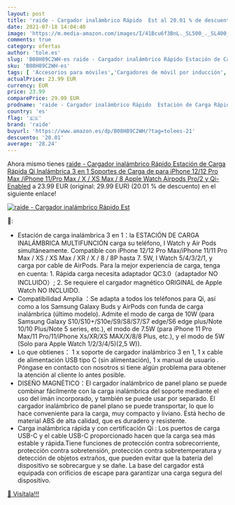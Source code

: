 ```yaml
---
layout: post
title: 'raide - Cargador inalámbrico Rápido  Est al 20.01 % de descuento'
date: 2021-07-18 14:04:40
image: 'https://m.media-amazon.com/images/I/41Bcu6f3BnL._SL500_._SL400_.jpg'
comments: true
category: ofertas
author: 'tole.es'
slug: 'B08H89C2WH-es raide - Cargador inalámbrico Rápido Estación de Carga...'
sku: 'B08H89C2WH-es'
tags: [ 'Accesorios para móviles','Cargadores de móvil por inducción','Cargadores para móviles','Comunicación móvil y accesorios','Electrónica','apple','iphone','raide', ]
actualPrice: 23.99 EUR
currency: EUR
price: 23.99
comparePrice: 29.99 EUR
prodname: 'raide - Cargador inalámbrico Rápido  Estación de Carga Rápida Qi Inalámbrica 3 en 1 Soportes de Carga de para iPhone 12/12 Pro Max /iPhone 11/Pro Max / X / XS Max / 8 Apple Watch Airpods Pro/2 y Qi-Enabled'
country: 'es'
flag: '🇪🇸'
brand: 'raide'
buyurl: 'https://www.amazon.es/dp/B08H89C2WH/?tag=tolees-21'
descuento: '20.01'
average: '28.24'
---
```


Ahora mismo tienes [raide - Cargador inalámbrico Rápido  Estación de Carga Rápida Qi Inalámbrica 3 en 1 Soportes de Carga de para iPhone 12/12 Pro Max /iPhone 11/Pro Max / X / XS Max / 8 Apple Watch Airpods Pro/2 y Qi-Enabled](https://www.amazon.es/dp/B08H89C2WH/?tag=tolees-21) a 23.99 EUR (original: 29.99 EUR) (20.01 %  de descuento) en el siguiente enlace!

[![raide - Cargador inalámbrico Rápido  Est](https://m.media-amazon.com/images/I/41Bcu6f3BnL._SL500_._SL400_.jpg)](https://www.amazon.es/dp/B08H89C2WH/?tag=tolees-21)

🔎:

- Estación de carga inalámbrica 3 en 1：la ESTACIÓN DE CARGA INALÁMBRICA MULTIFUNCIÓN carga su teléfono, I Watch y Air Pods simultáneamente. Compatible con iPhone 12/12 Pro Max/iPhone 11/11 Pro Max / XS / XS Max / XR / X / 8 / 8P hasta 7. 5W, I Watch 5/4/3/2/1, y carga por cable de AirPods. Para la mejor experiencia de carga, tenga en cuenta: 1. Rápida carga necesita adaptador QC3.0（adaptador NO INCLUIDO）; 2. Se requiere el cargador magnético ORIGINAL de Apple Watch NO INCLUIDO.
- Compatibilidad Amplia ：Se adapta a todos los teléfonos para Qi, así como a los Samsung Galaxy Buds y AirPods con funda de carga inalámbrica (último modelo). Admite el modo de carga de 10W (para Samsung Galaxy S10/S10+/S10e/S9/S8/S7/S7 edge/S6 edge plus/Note 10/10 Plus/Note 5 series, etc.), el modo de 7.5W (para iPhone 11 Pro Max/11 Pro/11/iPhone Xs/XR/XS MAX/X/8/8 Plus, etc.), y el modo de 5W (Solo para Apple Watch 1/2/3/4/5)(2,5 W)).
- Lo que obtienes： 1 x soporte de cargador inalámbrico 3 en 1, 1 x cable de alimentación USB tipo C (sin alimentación), 1 x manual de usuario . Póngase en contacto con nosotros si tiene algún problema para obtener la atención al cliente lo antes posible.
- DISEÑO MAGNÉTICO：El cargador inalámbrico de panel plano se puede combinar fácilmente con la carga inalámbrica del soporte mediante el uso del imán incorporado, y también se puede usar por separado. El cargador inalámbrico de panel plano se puede transportar, lo que lo hace conveniente para la carga, muy compacto y liviano. Está hecho de material ABS de alta calidad, que es duradero y resistente.
- Carga inalámbrica rápida y con certificación Qi : Los puertos de carga USB-C y el cable USB-C proporcionado hacen que la carga sea más estable y rápida.Tiene funciones de protección contra sobrecorriente, protección contra sobretensión, protección contra sobretemperatura y detección de objetos extraños, que pueden evitar que la batería del dispositivo se sobrecargue y se dañe. La base del cargador está equipada con orificios de escape para garantizar una carga segura del dispositivo.

[🛒 Visítala!!!](https://www.amazon.es/dp/B08H89C2WH/?tag=tolees-21)
